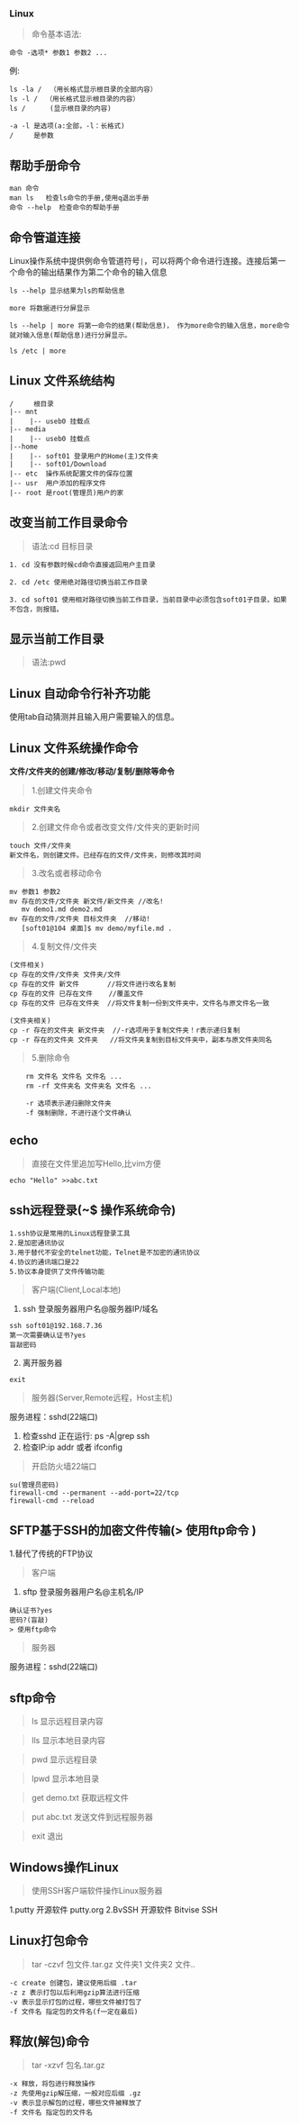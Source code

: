 ### Linux

>命令基本语法:

	命令 -选项* 参数1 参数2 ...

例:
```
ls -la /  （用长格式显示根目录的全部内容）
ls -l /  （用长格式显示根目录的内容）
ls /      (显示根目录的内容)

-a -l 是选项(a:全部，-l：长格式)
/     是参数
```

## 帮助手册命令

	man 命令
    man ls   检查ls命令的手册,使用q退出手册
    命令 --help  检查命令的帮助手册

## 命令管道连接

Linux操作系统中提供例命令管道符号`|`，可以将两个命令进行连接。连接后第一个命令的输出结果作为第二个命令的输入信息

	ls --help 显示结果为ls的帮助信息
    
    more 将数据进行分屏显示
    
    ls --help | more 将第一命令的结果(帮助信息)， 作为more命令的输入信息，more命令就对输入信息(帮助信息)进行分屏显示。

	ls /etc | more

## Linux 文件系统结构

	/     根目录
    |-- mnt
    |    |-- useb0 挂载点
    |-- media
    |    |-- useb0 挂载点
    |--home
    |    |-- soft01 登录用户的Home(主)文件夹
	|    |-- soft01/Download
    |-- etc  操作系统配置文件的保存位置
    |-- usr  用户添加的程序文件
	|-- root 是root(管理员)用户的家

## 改变当前工作目录命令

>语法:cd 目标目录

    1. cd 没有参数时候cd命令直接返回用户主目录
    
    2. cd /etc 使用绝对路径切换当前工作目录
    
	3. cd soft01 使用相对路径切换当前工作目录，当前目录中必须包含soft01子目录，如果不包含，则报错。

## 显示当前工作目录

>语法:pwd

## Linux 自动命令行补齐功能

使用tab自动猜测并且输入用户需要输入的信息。

## Linux 文件系统操作命令

**文件/文件夹的创建/修改/移动/复制/删除等命令**

>1.创建文件夹命令

	mkdir 文件夹名

>2.创建文件命令或者改变文件/文件夹的更新时间

	touch 文件/文件夹
    新文件名，则创建文件。已经存在的文件/文件夹，则修改其时间

>3.改名或者移动命令

	mv 参数1 参数2
	mv 存在的文件/文件夹 新文件/新文件夹 //改名!
       mv demo1.md demo2.md
    mv 存在的文件/文件夹 目标文件夹  //移动!
	   [soft01@104 桌面]$ mv demo/myfile.md .

>4.复制文件/文件夹
	
    (文件相关)
	cp 存在的文件/文件夹 文件夹/文件
    cp 存在的文件 新文件       //将文件进行改名复制
    cp 存在的文件 已存在文件    //覆盖文件
	cp 存在的文件 已存在文件夹  //将文件复制一份到文件夹中，文件名与原文件名一致

	(文件夹相关)
	cp -r 存在的文件夹 新文件夹  //-r选项用于复制文件夹！r表示递归复制
	cp -r 存在的文件夹 文件夹   //将文件夹复制到目标文件夹中，副本与原文件夹同名

>5.删除命令

```
	rm 文件名 文件名 文件名 ...
    rm -rf 文件夹名 文件夹名 文件名 ...

	-r 选项表示递归删除文件夹
    -f 强制删除，不进行逐个文件确认
```

## echo 

>直接在文件里追加写Hello,比vim方便

```
echo "Hello" >>abc.txt
```

## ssh远程登录(~$ 操作系统命令)

```
1.ssh协议是常用的Linux远程登录工具
2.是加密通讯协议
3.用于替代不安全的telnet功能，Telnet是不加密的通讯协议
4.协议的通讯端口是22
5.协议本身提供了文件传输功能
```

>客户端(Client,Local本地)

1. ssh 登录服务器用户名@服务器IP/域名

```
ssh soft01@192.168.7.36
第一次需要确认证书?yes
盲敲密码
```

2. 离开服务器

```
exit
```

>服务器(Server,Remote远程，Host主机)

服务进程：sshd(22端口)
1. 检查sshd 正在运行: ps -A|grep ssh
2. 检查IP:ip addr 或者 ifconfig

>开启防火墙22端口

```
su(管理员密码)
firewall-cmd --permanent --add-port=22/tcp
firewall-cmd --reload
```

## SFTP基于SSH的加密文件传输(> 使用ftp命令 )

1.替代了传统的FTP协议

>客户端

1. sftp 登录服务器用户名@主机名/IP
```
确认证书?yes
密码?(盲敲)
> 使用ftp命令
```

>服务器

服务进程：sshd(22端口)

## sftp命令

>ls 显示远程目录内容

>lls 显示本地目录内容

>pwd 显示远程目录

>lpwd 显示本地目录

>get demo.txt 获取远程文件

>put abc.txt 发送文件到远程服务器

>exit 退出

## Windows操作Linux

>使用SSH客户端软件操作Linux服务器

1.putty 开源软件 putty.org 
2.BvSSH 开源软件 Bitvise SSH

## Linux打包命令

>tar -czvf 包文件.tar.gz 文件夹1 文件夹2 文件..

```
-c create 创建包，建议使用后缀 .tar
-z z 表示打包以后利用gzip算法进行压缩
-v 表示显示打包的过程，哪些文件被打包了
-f 文件名 指定包的文件名(f一定在最后)
```

## 释放(解包)命令

>tar -xzvf 包名.tar.gz

```
-x 释放，将包进行释放操作
-z 先使用gzip解压缩，一般对应后缀 .gz
-v 表示显示解包的过程，哪些文件被释放了
-f 文件名 指定包的文件名
```
